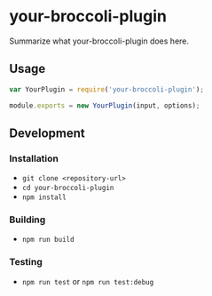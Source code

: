 # your-broccoli-plugin

Summarize what your-broccoli-plugin does here.

## Usage

```js
var YourPlugin = require('your-broccoli-plugin');

module.exports = new YourPlugin(input, options);
```

## Development

### Installation

* `git clone <repository-url>`
* `cd your-broccoli-plugin`
* `npm install`

### Building

* `npm run build`

### Testing

* `npm run test` or `npm run test:debug`
